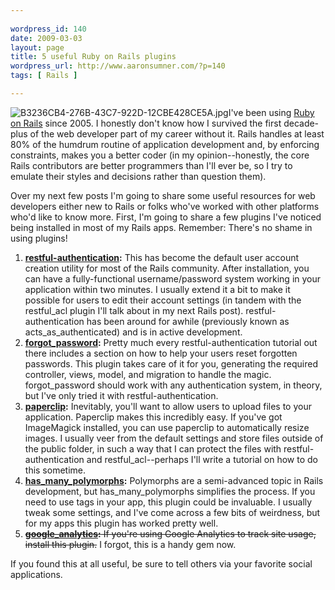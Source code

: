 ```yaml
---
 
wordpress_id: 140
date: 2009-03-03
layout: page
title: 5 useful Ruby on Rails plugins
wordpress_url: http://www.aaronsumner.com/?p=140
tags: [ Rails ]

---
```


![B3236CB4-276B-43C7-922D-12CBE428CE5A.jpg](http://www.aaronsumner.com/uploads/2009/03/b3236cb4-276b-43c7-922d-12cbe428ce5a.jpg)I've
been using [Ruby on Rails](http://www.rubyonrails.org/) since 2005. I
honestly don't know how I survived the first decade-plus of the web
developer part of my career without it. Rails handles at least 80% of
the humdrum routine of application development and, by enforcing
constraints, makes you a better coder (in my opinion--honestly, the core
Rails contributors are better programmers than I'll ever be, so I try to
emulate their styles and decisions rather than question them).

Over my next few posts I'm going to share some useful resources for web
developers either new to Rails or folks who've worked with other
platforms who'd like to know more. First, I'm going to share a few
plugins I've noticed being installed in most of my Rails apps. Remember:
There's no shame in using plugins!

1.  **[restful-authentication](http://github.com/technoweenie/restful-authentication/tree/master):**
    This has become the default user account creation utility for most
    of the Rails community. After installation, you can have a
    fully-functional username/password system working in your
    application within two minutes. I usually extend it a bit to make it
    possible for users to edit their account settings (in tandem with
    the restful\_acl plugin I'll talk about in my next Rails post).
    restful-authentication has been around for awhile (previously known
    as acts\_as\_authenticated) and is in active development.
2.  **[forgot\_password](http://github.com/greenisus/forgot_password/tree/master):**
    Pretty much every restful-authentication tutorial out there includes
    a section on how to help your users reset forgotten passwords. This
    plugin takes care of it for you, generating the required controller,
    views, model, and migration to handle the magic. forgot\_password
    should work with any authentication system, in theory, but I've only
    tried it with restful-authentication.
3.  **[paperclip](http://github.com/thoughtbot/paperclip/tree/master):**
    Inevitably, you'll want to allow users to upload files to your
    application. Paperclip makes this incredibly easy. If you've got
    ImageMagick installed, you can use paperclip to automatically resize
    images. I usually veer from the default settings and store files
    outside of the public folder, in such a way that I can protect the
    files with restful-authentication and restful\_acl--perhaps I'll
    write a tutorial on how to do this sometime.
4.  **[has\_many\_polymorphs](http://github.com/fauna/has_many_polymorphs/tree/master):**
    Polymorphs are a semi-advanced topic in Rails development, but
    has\_many\_polymorphs simplifies the process. If you need to use
    tags in your app, this plugin could be invaluable. I usually tweak
    some settings, and I've come across a few bits of weirdness, but for
    my apps this plugin has worked pretty well.
5.  ~~**[google\_analytics](http://github.com/rubaidh/google_analytics/tree/master):**
    If you're using Google Analytics to track site usage, install this
    plugin.~~ I forgot, this is a handy gem now.

If you found this at all useful, be sure to tell others via your
favorite social applications.
